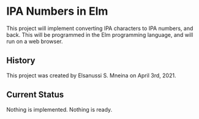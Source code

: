 # IPA Numbers in Elm
This project will implement converting IPA characters to IPA numbers, and back.
This will be programmed in the Elm programming language, and will run on a web browser.

## History
This project was created by Elsanussi S. Mneina on April 3rd, 2021.

## Current Status
Nothing is implemented. Nothing is ready.
